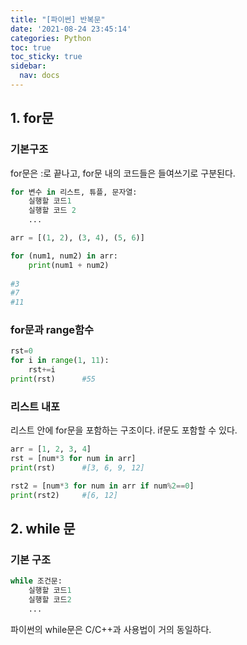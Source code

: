```yaml
---
title: "[파이썬] 반복문"
date: '2021-08-24 23:45:14'
categories: Python
toc: true
toc_sticky: true
sidebar:
  nav: docs
---
```

## 1. for문

### 기본구조

for문은 :로 끝나고, for문 내의 코드들은 들여쓰기로 구분된다.

```python
for 변수 in 리스트, 튜플, 문자열:
    실행할 코드1
    실행할 코드 2
    ...
```

```python
arr = [(1, 2), (3, 4), (5, 6)]

for (num1, num2) in arr:
    print(num1 + num2)
    
#3
#7
#11
```



### for문과 range함수

```python
rst=0
for i in range(1, 11):
    rst+=i
print(rst)		#55
```



### 리스트 내포

리스트 안에 for문을 포함하는 구조이다. if문도 포함할 수 있다.

~~~python
arr = [1, 2, 3, 4]
rst = [num*3 for num in arr]
print(rst)		#[3, 6, 9, 12]

rst2 = [num*3 for num in arr if num%2==0]
print(rst2)		#[6, 12]
~~~



## 2. while 문

### 기본 구조

```python
while 조건문:
    실행할 코드1
    실행할 코드2
    ...
```

파이썬의 while문은 C/C++과 사용법이 거의 동일하다.